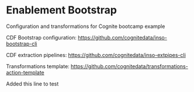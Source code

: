 # Enablement Bootstrap
Configuration and transformations for Cognite bootcamp example

CDF Bootstrap configuration:
https://github.com/cognitedata/inso-bootstrap-cli

CDF extraction pipelines:
https://github.com/cognitedata/inso-extpipes-cli

Transformations template:
https://github.com/cognitedata/transformations-action-template

Added this line to test
